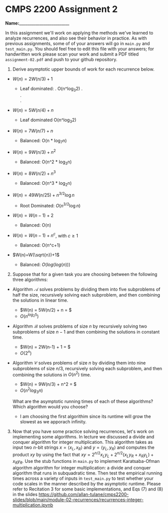 # CMPS 2200 Assignment 2

**Name:**_________________________

In this assignment we'll work on applying the methods we've learned to analyze recurrences, and also see their behavior
in practice. As with previous
assignments, some of of your answers will go in `main.py` and `test_main.py`. You
should feel free to edit this file with your answers; for handwritten
work please scan your work and submit a PDF titled `assignment-02.pdf`
and push to your github repository.


1. Derive asymptotic upper bounds of work for each recurrence below.
  * $W(n)=2W(n/3)+1$

    -  Leaf dominated: 
.  O(n^log<sub>3</sub>2)
.  
.  
.  
  * $W(n)=5W(n/4)+n$

    - Leaf dominated O(n^log<sub>3</sub>2)
  * $W(n)=7W(n/7)+n$

    - Balanced: O(n * log<sub>7</sub>n)
  * $W(n)=9W(n/3)+n^2$

    - Balanced: O(n^2 * log<sub>3</sub>n)
  * $W(n)=8W(n/2)+n^3$

    - Balanced: O(n^3 * log<sub>2</sub>n)
  * $W(n)=49W(n/25)+n^{3/2}\log n$

    - Root Dominated: $O(n^{3/2}\log n)$
  * $W(n)=W(n-1)+2$

    - Balanced: O(n)
  * $W(n)= W(n-1)+n^c$, with $c\geq 1$

    - Balanced: O(n^c+1)
  * $W(n)=W(\sqrt{n})+1$

      - Balanced:  $O(log(log(n)))$


2. Suppose that for a given task you are choosing between the following three algorithms:

  * Algorithm $\mathcal{A}$ solves problems by dividing them into
      five subproblems of half the size, recursively solving each
      subproblem, and then combining the solutions in linear time.

      - $W(n) = 5W(n/2) + n = $
      - $O(n^{log_2 5})$
    
  * Algorithm $\mathcal{B}$ solves problems of size $n$ by
      recursively solving two subproblems of size $n-1$ and then
      combining the solutions in constant time.

       - $W(n) = 2W(n-1) + 1 = $
       - $O(2^n)$

    
  * Algorithm $\mathcal{C}$ solves problems of size $n$ by dividing
      them into nine subproblems of size $n/3$, recursively solving
      each subproblem, and then combining the solutions in $O(n^2)$
      time.

      - $W(n) = 9W(n/3) + n^2 = $
      - $O(n^2 log_3 n)$

    What are the asymptotic running times of each of these algorithms?
    Which algorithm would you choose?

     - I am choosing the first algorithim since its runtime will grow the slowest as we apporach infinity.


3. Now that you have some practice solving recurrences, let's work on
  implementing some algorithms. In lecture we discussed a divide and
  conquer algorithm for integer multiplication. This algorithm takes
  as input two $n$-bit strings $x = \langle x_L, x_R\rangle$ and
  $y=\langle y_L, y_R\rangle$ and computes the product $xy$ by using
  the fact that $xy = 2^{n/2}x_Ly_L + 2^{n/2}(x_Ly_R+x_Ry_L) +
  x_Ry_R.$ Use the
  stub functions in `main.py` to implement Karatsaba-Ofman algorithm algorithm for integer
  multiplication: a divide and conquer algorithm that runs in
  subquadratic time. Then test the empirical running times across a
  variety of inputs in `test_main.py` to test whether your code scales in the manner
  described by the asymptotic runtime. Please refer to Recitation 3 for some basic implementations, and Eqs (7) and (8) in the slides https://github.com/allan-tulane/cmps2200-slides/blob/main/module-02-recurrences/recurrences-integer-multiplication.ipynb
 
 


